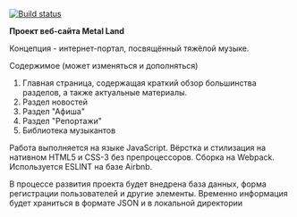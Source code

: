 [![Build status](https://ci.appveyor.com/api/projects/status/yqx2064gsyicgekn?svg=true)](https://ci.appveyor.com/project/Vasya24/project)

**Проект веб-сайта Metal Land**

Концепция - интернет-портал, посвящённый тяжёлой музыке.

Содержимое (может изменяться и дополняться)

1. Главная страница, содержащая краткий обзор большинства разделов, а также актуальные материалы.
1. Раздел новостей
1. Раздел "Афиша"
1. Раздел "Репортажи"
1. Библиотека музыкантов

Работа выполняется на языке JavaScript. Вёрстка и стилизация на нативном HTML5 и CSS-3 без препроцессоров. Сборка на Webpack. Используется ESLINT на базе Airbnb.

В процессе развития проекта будет внедрена база данных, форма регистрации пользователей и другие элементы. Временно информация будет храниться в формате JSON и в локальной директории
